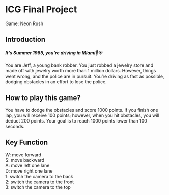 # ICG Final Project 
Game: Neon Rush    

## Introduction
##### It's Summer 1985, you're driving in Miami🌴☀️        
You are Jeff, a young bank robber. You just robbed a jewelry store and made off with jewelry worth more than 1 million dollars. However, things went wrong, and the police are in pursuit. You’re driving as fast as possible, dodging obstacles in an effort to lose the police.
  
## How to play this game?     
You have to dodge the obstacles and score 1000  points. If you finish one lap, you will receive 100 points; however, when you hit obstacles, you will deduct 200 points. Your goal is to reach 1000 points lower than 100 seconds. 

## Key Function 
W: move forward    
S: move backward   
A: move left one lane    
D: move right one lane    
1: switch the camera to the back    
2: switch the camera to the front   
3: switch the camera to the top   
  
